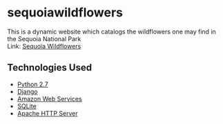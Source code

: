 # sequoiawildflowers
This is a dynamic website which catalogs the wildflowers one may find in the Sequoia National Park</br>
Link: <a href="http://ec2-52-32-25-251.us-west-2.compute.amazonaws.com/webapp/wildflowers/">Sequoia Wildflowers</a></br>

## Technologies Used
- [Python 2.7][1]
- [Django][2]
- [Amazon Web Services][3]
- [SQLite][4]
- [Apache HTTP Server][5]

[1]: http://python.org
[2]: https://www.djangoproject.com/
[3]: https://aws.amazon.com/
[4]: https://www.sqlite.org/
[5]: https://httpd.apache.org/
